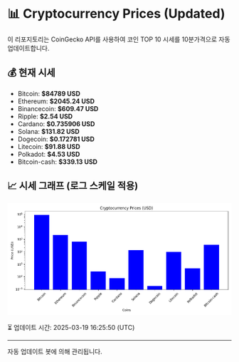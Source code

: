
# 📊 Cryptocurrency Prices (Updated)

이 리포지토리는 CoinGecko API를 사용하여 코인 TOP 10 시세를 10분가격으로 자동 업데이트합니다.

## 💰 현재 시세
- Bitcoin: **$84789 USD**
- Ethereum: **$2045.24 USD**
- Binancecoin: **$609.47 USD**
- Ripple: **$2.54 USD**
- Cardano: **$0.735906 USD**
- Solana: **$131.82 USD**
- Dogecoin: **$0.172781 USD**
- Litecoin: **$91.88 USD**
- Polkadot: **$4.53 USD**
- Bitcoin-cash: **$339.13 USD**

## 📈 시세 그래프 (로그 스케일 적용)
![Crypto Prices](crypto_prices.png)

⏳ 업데이트 시간: 2025-03-19 16:25:50 (UTC)

---
자동 업데이트 봇에 의해 관리됩니다.
